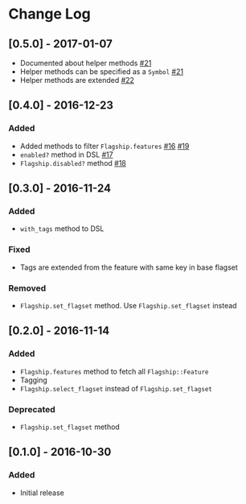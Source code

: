 # Change Log

## [0.5.0] - 2017-01-07

- Documented about helper methods [#21](https://github.com/yuya-takeyama/flagship/pull/21)
- Helper methods can be specified as a `Symbol` [#21](https://github.com/yuya-takeyama/flagship/pull/21)
- Helper methods are extended [#22](https://github.com/yuya-takeyama/flagship/pull/22)

## [0.4.0] - 2016-12-23

### Added

- Added methods to filter `Flagship.features` [#16](https://github.com/yuya-takeyama/flagship/pull/16) [#19](https://github.com/yuya-takeyama/flagship/pull/19)
- `enabled?` method in DSL [#17](https://github.com/yuya-takeyama/flagship/pull/17)
- `Flagship.disabled?` method [#18](https://github.com/yuya-takeyama/flagship/pull/18)

## [0.3.0] - 2016-11-24

### Added

- `with_tags` method to DSL

### Fixed

- Tags are extended from the feature with same key in base flagset

### Removed

- `Flagship.set_flagset` method. Use `Flagship.set_flagset` instead

## [0.2.0] - 2016-11-14

### Added

- `Flagship.features` method to fetch all `Flagship::Feature`
- Tagging
- `Flagship.select_flagset` instead of `Flagship.set_flagset`

### Deprecated

- `Flagship.set_flagset` method

## [0.1.0] - 2016-10-30

### Added

- Initial release
